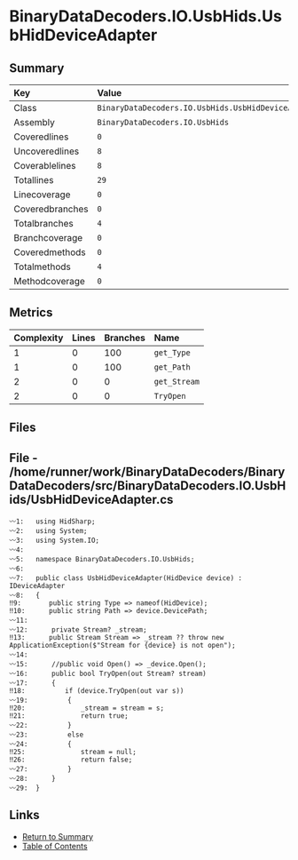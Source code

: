 ﻿# BinaryDataDecoders.IO.UsbHids.UsbHidDeviceAdapter

## Summary

| Key             | Value                                               |
| :-------------- | :-------------------------------------------------- |
| Class           | `BinaryDataDecoders.IO.UsbHids.UsbHidDeviceAdapter` |
| Assembly        | `BinaryDataDecoders.IO.UsbHids`                     |
| Coveredlines    | `0`                                                 |
| Uncoveredlines  | `8`                                                 |
| Coverablelines  | `8`                                                 |
| Totallines      | `29`                                                |
| Linecoverage    | `0`                                                 |
| Coveredbranches | `0`                                                 |
| Totalbranches   | `4`                                                 |
| Branchcoverage  | `0`                                                 |
| Coveredmethods  | `0`                                                 |
| Totalmethods    | `4`                                                 |
| Methodcoverage  | `0`                                                 |

## Metrics

| Complexity | Lines | Branches | Name         |
| :--------- | :---- | :------- | :----------- |
| 1          | 0     | 100      | `get_Type`   |
| 1          | 0     | 100      | `get_Path`   |
| 2          | 0     | 0        | `get_Stream` |
| 2          | 0     | 0        | `TryOpen`    |

## Files

## File - /home/runner/work/BinaryDataDecoders/BinaryDataDecoders/src/BinaryDataDecoders.IO.UsbHids/UsbHidDeviceAdapter.cs

```CSharp
〰1:   using HidSharp;
〰2:   using System;
〰3:   using System.IO;
〰4:   
〰5:   namespace BinaryDataDecoders.IO.UsbHids;
〰6:   
〰7:   public class UsbHidDeviceAdapter(HidDevice device) : IDeviceAdapter
〰8:   {
‼9:       public string Type => nameof(HidDevice);
‼10:      public string Path => device.DevicePath;
〰11:  
〰12:      private Stream? _stream;
‼13:      public Stream Stream => _stream ?? throw new ApplicationException($"Stream for {device} is not open");
〰14:  
〰15:      //public void Open() => _device.Open();
〰16:      public bool TryOpen(out Stream? stream)
〰17:      {
‼18:          if (device.TryOpen(out var s))
〰19:          {
‼20:              _stream = stream = s;
‼21:              return true;
〰22:          }
〰23:          else
〰24:          {
‼25:              stream = null;
‼26:              return false;
〰27:          }
〰28:      }
〰29:  }
```

## Links

* [Return to Summary](Summary.md)
* [Table of Contents](../TOC.md)

